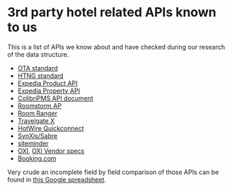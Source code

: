 # 3rd party hotel related APIs known to us

This is a list of APIs we know about and have checked during our research of the data structure.

- [OTA standard](http://schemas.liquid-technologies.com/OpenTravel/2008B/)
- [HTNG standard](https://www.htng.org/page/technical_specs)
- [Expedia Product API](https://expediaconnectivity.com/apis/product-management/product-api/reference.html)
- [Expedia Property API](https://expediaconnectivity.com/apis/product-management/property-api-contact-expedia-before-adopting-/api-definition.html)
- [ColibriPMS API document](http://support.colibripms.com/kb/api-docs)
- [Roomstorm AP](https://github.com/walksource/roomstorm-api)
- [Room Ranger](https://github.com/windingtree/rr-json-formats)
- [Travelgate X](https://docs.travelgatex.com/)
- [HotWire Quickconnect](https://ewe-quickconnect.s3.amazonaws.com/system/assets/attachments/425/Hotwire_QuickConnect_API_Guide_Version_1_31.pdf?1395867409)
- [SynXis/Sabre](https://developer.sabre.com/sabre_hospitality/apis/soap_apis/hotel/channel_connect/ari)
- [siteminder](https://siteminder.atlassian.net/wiki/spaces/PMSXCHANGEV2/overview)
- [OXI](https://docs.oracle.com/cd/E91116_01/docs/User%20Manual.pdf), [OXI Vendor specs](https://docs.oracle.com/cd/E91116_01/docs/Communication%20Vendor%20Specification.pdf)
- [Booking.com](https://connect.booking.com/user_guide/site/en-US/user_guide.html?lang=en)

Very crude an incomplete field by field comparison of those APIs can be found in
[this Google spreadsheet](https://docs.google.com/spreadsheets/d/1dqQVvF7IIkurIMSMENbB04Fe2HOxbvI9DgYxnhPoGv8/edit?usp=sharing).